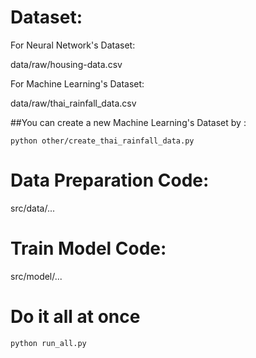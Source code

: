# Dataset:
For Neural Network's Dataset:
 
data/raw/housing-data.csv

For Machine Learning's Dataset:

data/raw/thai_rainfall_data.csv
 
 ##You can create a new Machine Learning's Dataset by :
 
    python other/create_thai_rainfall_data.py

# Data Preparation Code:
  src/data/...

# Train Model Code:
  src/model/...

# Do it all at once

    python run_all.py

